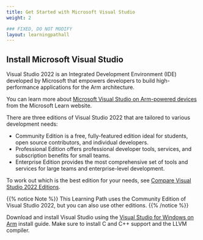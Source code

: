```yaml
---
title: Get Started with Microsoft Visual Studio
weight: 2

### FIXED, DO NOT MODIFY
layout: learningpathall
---
```


## Install Microsoft Visual Studio 

Visual Studio 2022 is an Integrated Development Environment (IDE) developed by Microsoft that empowers developers to build high-performance applications for the Arm architecture. 

You can learn more about [Microsoft Visual Studio on Arm-powered devices](https://learn.microsoft.com/en-us/visualstudio/install/visual-studio-on-arm-devices?view=vs-2022) from the Microsoft Learn website.

There are three editions of Visual Studio 2022 that are tailored to various development needs:
 - Community Edition is a free, fully-featured edition ideal for students, open source contributors, and individual developers.
 - Professional Edition offers professional developer tools, services, and subscription benefits for small teams.
 - Enterprise Edition provides the most comprehensive set of tools and services for large teams and enterprise-level development.

To work out which is the best edition for your needs, see [Compare Visual Studio 2022 Editions](https://visualstudio.microsoft.com/vs/compare/).

{{% notice Note %}}
This Learning Path uses the Community Edition of Visual Studio 2022, but you can also use other editions. 
{{% /notice %}}

Download and install Visual Studio using the [Visual Studio for Windows on Arm](/install-guides/vs-woa/) install guide. Make sure to install C and C++ support and the LLVM compiler. 

